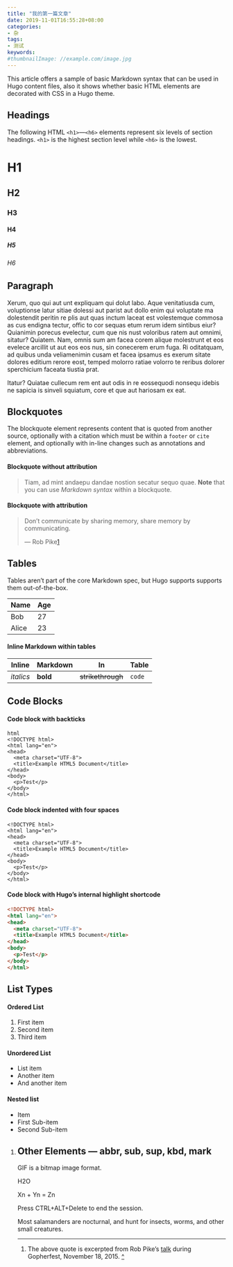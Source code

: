 ```yaml
---
title: "我的第一篇文章"
date: 2019-11-01T16:55:28+08:00
categories:
- 杂
tags:
- 测试
keywords:
#thumbnailImage: //example.com/image.jpg
---
```


<!--more-->

This article offers a sample of basic Markdown syntax that can be used in Hugo content files, also it shows whether basic HTML elements are decorated with CSS in a Hugo theme.

## Headings

The following HTML `<h1>`—`<h6>` elements represent six levels of section headings. `<h1>` is the highest section level while `<h6>` is the lowest.

# H1

## H2

### H3

#### H4

##### H5

###### H6

## Paragraph

Xerum, quo qui aut unt expliquam qui dolut labo. Aque venitatiusda cum, voluptionse latur sitiae dolessi aut parist aut dollo enim qui voluptate ma dolestendit peritin re plis aut quas inctum laceat est volestemque commosa as cus endigna tectur, offic to cor sequas etum rerum idem sintibus eiur? Quianimin porecus evelectur, cum que nis nust voloribus ratem aut omnimi, sitatur? Quiatem. Nam, omnis sum am facea corem alique molestrunt et eos evelece arcillit ut aut eos eos nus, sin conecerem erum fuga. Ri oditatquam, ad quibus unda veliamenimin cusam et facea ipsamus es exerum sitate dolores editium rerore eost, temped molorro ratiae volorro te reribus dolorer sperchicium faceata tiustia prat.

Itatur? Quiatae cullecum rem ent aut odis in re eossequodi nonsequ idebis ne sapicia is sinveli squiatum, core et que aut hariosam ex eat.

## Blockquotes

The blockquote element represents content that is quoted from another source, optionally with a citation which must be within a `footer` or `cite` element, and optionally with in-line changes such as annotations and abbreviations.

#### Blockquote without attribution

> Tiam, ad mint andaepu dandae nostion secatur sequo quae. **Note** that you can use *Markdown syntax* within a blockquote.

#### Blockquote with attribution

> Don’t communicate by sharing memory, share memory by communicating.
>
> — Rob Pike[1](https://themes.gohugo.io//theme/hugo-theme-even/post/markdown-syntax/#fn:1)

## Tables

Tables aren’t part of the core Markdown spec, but Hugo supports supports them out-of-the-box.

| Name  | Age  |
| ----- | ---- |
| Bob   | 27   |
| Alice | 23   |

#### Inline Markdown within tables

| Inline    | Markdown | In                | Table  |
| --------- | -------- | ----------------- | ------ |
| *italics* | **bold** | ~~strikethrough~~ | `code` |

## Code Blocks

#### Code block with backticks

```
html
<!DOCTYPE html>
<html lang="en">
<head>
  <meta charset="UTF-8">
  <title>Example HTML5 Document</title>
</head>
<body>
  <p>Test</p>
</body>
</html>
```

#### Code block indented with four spaces

```
<!DOCTYPE html>
<html lang="en">
<head>
  <meta charset="UTF-8">
  <title>Example HTML5 Document</title>
</head>
<body>
  <p>Test</p>
</body>
</html>
```

#### Code block with Hugo’s internal highlight shortcode

```html
<!DOCTYPE html>
<html lang="en">
<head>
  <meta charset="UTF-8">
  <title>Example HTML5 Document</title>
</head>
<body>
  <p>Test</p>
</body>
</html>
```

## List Types

#### Ordered List

1. First item
2. Second item
3. Third item

#### Unordered List

- List item
- Another item
- And another item

#### Nested list

- Item
- First Sub-item
- Second Sub-item

1. ## Other Elements — abbr, sub, sup, kbd, mark

   GIF is a bitmap image format.

   H2O

   Xn + Yn = Zn

   Press CTRL+ALT+Delete to end the session.

   Most salamanders are nocturnal, and hunt for insects, worms, and other small creatures.

   ------

   1. The above quote is excerpted from Rob Pike’s [talk](https://www.youtube.com/watch?v=PAAkCSZUG1c) during Gopherfest, November 18, 2015. [^](https://themes.gohugo.io//theme/hugo-theme-even/post/markdown-syntax/#fnref:1)
